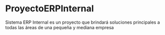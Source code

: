 # ProyectoERPInternal
Sistema ERP Internal es un proyecto que brindará soluciones principales a todas las áreas de una pequeña y mediana empresa
